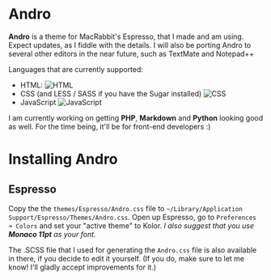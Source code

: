 # Andro

**Andro** is a theme for MacRabbit's Espresso, that I made and am using. Expect updates, as I fiddle with the details.
I will also be porting Andro to several other editors in the near future, such as TextMate and Notepad++

Languages that are currently supported:

+ HTML: ![HTML](https://github.com/cyrilmengin/andro/raw/master/examples/AndroExampleHTML.png)
+ CSS (and LESS / SASS if you have the Sugar installed) ![CSS](https://github.com/cyrilmengin/andro/raw/master/examples/AndroExampleCSS.png)
+ JavaScript ![JavaScript](https://github.com/cyrilmengin/andro/raw/master/examples/AndroExampleJS.png)

I am currently working on getting **PHP**, **Markdown** and **Python** looking good as well.
For the time being, it'll be for front-end developers :)

# Installing Andro

Espresso
--------

Copy the the ``themes/Espresso/Andro.css`` file to ``~/Library/Application Support/Espresso/Themes/Andro.css``.
Open up Espresso,  go to ``Preferences ➜ Colors`` and set your "active theme" to Kolor.
*I also suggest that you use **Monaco 11pt** as your font.*

The .SCSS file that I used for generating the ``Andro.css`` file is also available in there, if you decide to edit it yourself.
(If you do, make sure to let me know! I'll gladly accept improvements for it.)